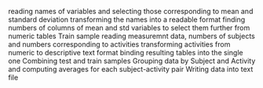 
reading names of variables and selecting those corresponding to mean and standard deviationtransforming the names  into a readable formatfinding numbers of columns of mean and std variables to select them further from numeric tablesTrain samplereading measuremnt data, numbers of subjects and numbers corresponding to activitiestransforming activities from numeric to descriptive text formatbinding resulting tables into the single oneCombining test and train samplesGrouping data by Subject and Activity and computing averages for each subject-activity pairWriting data into text file